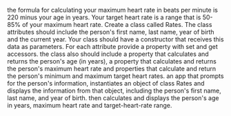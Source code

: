 the formula for calculating your maximum heart rate in beats per minute is 220 minus your age in years.
Your target heart rate is a range that is 50-85% of your maximum heart rate. Create a class called Rates.
The class attributes should include the person's first name, last name, year of birth and the current year.
Your class should have a constructor that receives this data as parameters. For each attribute provide
a property with set and get accessors. the class also should include a  property that calculates and returns
the person's age (in years), a property that calculates and returns the person's maximum heart rate and properties that
calculate and return the person's minimum and maximum target heart rates.
an app that prompts for the person's information, instantiates an object of class Rates and displays the information
from that object, including the person's first name, last name, and year of birth. then calculates and displays
the person's age in years, maximum heart rate and target-heart-rate range.
